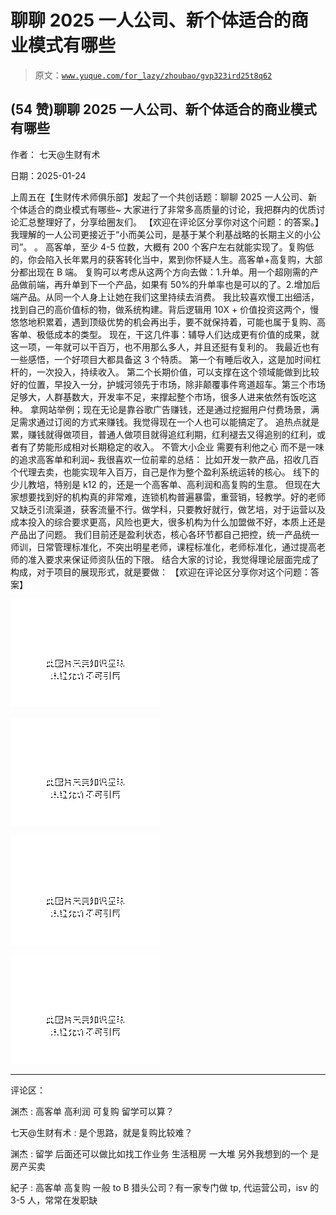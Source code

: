 # 聊聊 2025 一人公司、新个体适合的商业模式有哪些

> 原文：[`www.yuque.com/for_lazy/zhoubao/gvp323ird25t8q62`](https://www.yuque.com/for_lazy/zhoubao/gvp323ird25t8q62)

## (54 赞)聊聊 2025 一人公司、新个体适合的商业模式有哪些

作者： 七天@生财有术

日期：2025-01-24

上周五在【生财传术师俱乐部】发起了一个共创话题：聊聊 2025 一人公司、新个体适合的商业模式有哪些~
大家进行了非常多高质量的讨论，我把群内的优质讨论汇总整理好了，分享给圈友们。 【欢迎在评论区分享你对这个问题：的答案。】
我理解的一人公司更接近于“小而美公司，是基于某个利基战略的长期主义的小公司”。 。
高客单，至少 4-5 位数，大概有 200 个客户左右就能实现了。复购低的，你会陷入长年累月的获客转化当中，累到你怀疑人生。高客单+高复购，大部分都出现在 B 端。
复购可以考虑从这两个方向去做：1.升单。用一个超刚需的产品做前端，再升单到下一个产品，如果有 50%的升单率也是可以的了。2.增加后端产品。从同一个人身上让她在我们这里持续去消费。
我比较喜欢慢工出细活，找到自己的高价值标的物，做系统构建。背后逻辑用 10X +
价值投资这两个，慢悠悠地积累着，遇到顶级优势的机会再出手，要不就保持着，可能也属于复购、高客单、极低成本的类型。
现在，干这几件事：辅导人们达成更有价值的成果，就这一项，一年就可以干百万，也不用那么多人，并且还挺有复利的。
我最近也有一些感悟，一个好项目大都具备这 3 个特质。 第一个有睡后收入，这是加时间杠杆的，一次投入，持续收入。
第二个长期价值，可以支撑在这个领域能做到比较好的位置，早投入一分，护城河领先于市场，除非颠覆事件弯道超车。第三个市场足够大，人群基数大，开发率不足，来撑起整个市场，很多人进来依然有饭吃这种。
拿网站举例；现在无论是靠谷歌广告赚钱，还是通过挖掘用户付费场景，满足需求通过订阅的方式来赚钱。我觉得现在一个人也可以能搞定了。
追热点就是累，赚钱就得做项目，普通人做项目就得追红利期，红利褪去又得追别的红利，或者有了势能形成相对长期稳定的收入。 不管大小企业 需要有利他之心
而不是一味的追求高客单和利润~ 我很喜欢一位前辈的总结： 比如开发一款产品，招收几百个代理去卖，也能实现年入百万，自己是作为整个盈利系统运转的核心。
线下的少儿教培，特别是 k12 的，还是一个高客单、高利润和高复购的生意。
但现在大家想要找到好的机构真的非常难，连锁机构普遍暴雷，重营销，轻教学。好的老师又缺乏引流渠道，获客流量不行。做学科，只要教好就行，做艺培，对于运营以及成本投入的综合要求更高，风险也更大，很多机构为什么加盟做不好，本质上还是产品出了问题。
我们目前还是盈利状态，核心各环节都自己把控，统一产品统一师训，日常管理标准化，不突出明星老师，课程标准化，老师标准化，通过提高老师的准入要求来保证师资队伍的下限。
结合大家的讨论，我觉得理论层面完成了构成，对于项目的展现形式，就是要做： 【欢迎在评论区分享你对这个问题：答案】

![](img/bb9f00ac0a041931da811a6e0e9876fd.png "None")

![](img/aa3fdb8e01cf4641fedc066f636ef83c.png "None")

![](img/ed393be216e7632af38c32671b33f760.png "None")

![](img/18e64f57f0e1924569f0a1eb918615e0.png "None")

* * *

评论区：

渊杰 : 高客单 高利润 可复购 留学可以算？

七天@生财有术 : 是个思路，就是复购比较难？

渊杰 : 留学 后面还可以做比如找工作业务 生活租房 一大堆 另外我想到的一个 是房产买卖

紀子 : 高客单 高复购 一般 to B 猎头公司？有一家专门做 tp, 代运营公司，isv 的 3-5 人，常常在发职缺